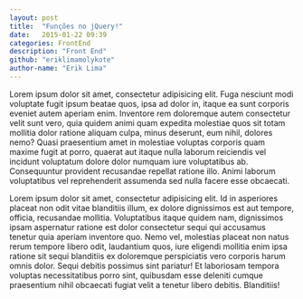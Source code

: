 ```yaml
---
layout: post
title:  "Funções no jQuery!"
date:   2015-01-22 09:39
categories: FrontEnd
description: "Front End"
github: "eriklimamolykote"
author-name: "Erik Lima"
---
```

Lorem ipsum dolor sit amet, consectetur adipisicing elit. Fuga nesciunt modi voluptate fugit ipsum beatae quos, ipsa ad dolor in, itaque ea sunt corporis eveniet autem aperiam enim. Inventore rem doloremque autem consectetur velit sunt vero, quia quidem animi quam expedita molestiae quos sit totam mollitia dolor ratione aliquam culpa, minus deserunt, eum nihil, dolores nemo? Quasi praesentium amet in molestiae voluptas corporis quam maxime fugit at porro, quaerat aut itaque nulla laborum reiciendis vel incidunt voluptatum dolore dolor numquam iure voluptatibus ab. Consequuntur provident recusandae repellat ratione illo. Animi laborum voluptatibus vel reprehenderit assumenda sed nulla facere esse obcaecati.

Lorem ipsum dolor sit amet, consectetur adipisicing elit. Id in asperiores placeat non odit vitae blanditiis illum, ex dolore dignissimos est aut tempore, officia, recusandae mollitia. Voluptatibus itaque quidem nam, dignissimos ipsam aspernatur ratione est dolor consectetur sequi qui accusamus tenetur quia aperiam inventore quo. Nemo vel, molestias placeat non natus rerum tempore libero odit, laudantium quos, iure eligendi mollitia enim ipsa ratione sit sequi blanditiis ex doloremque perspiciatis vero corporis harum omnis dolor. Sequi debitis possimus sint pariatur! Et laboriosam tempora voluptas necessitatibus porro sint, quibusdam esse deleniti cumque praesentium nihil obcaecati fugiat velit a tenetur libero debitis. Blanditiis!


